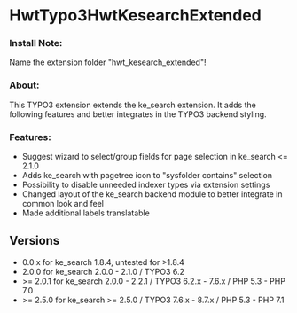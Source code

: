 # HwtTypo3HwtKesearchExtended
### Install Note:
Name the extension folder "hwt_kesearch_extended"!

### About:
This TYPO3 extension extends the ke_search extension. It adds the following features and better integrates in the TYPO3 backend styling.

### Features:
- Suggest wizard to select/group fields for page selection in ke_search <= 2.1.0
- Adds ke_search with pagetree icon to "sysfolder contains" selection
- Possibility to disable unneeded indexer types via extension settings
- Changed layout of the ke_search backend module to better integrate in common look and feel
- Made additional labels translatable

## Versions
- 0.0.x for ke_search 1.8.4, untested for >1.8.4
- 2.0.0 for ke_search 2.0.0 - 2.1.0 / TYPO3 6.2
- &gt;= 2.0.1 for ke_search 2.0.0 - 2.2.1 / TYPO3 6.2.x - 7.6.x / PHP 5.3 - PHP 7.0
- &gt;= 2.5.0 for ke_search &gt;= 2.5.0 / TYPO3 7.6.x - 8.7.x / PHP 5.3 - PHP 7.1